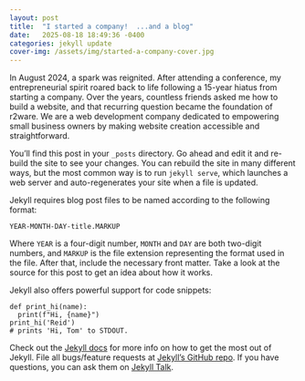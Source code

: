 ```yaml
---
layout: post
title:  "I started a company!  ...and a blog"
date:   2025-08-18 18:49:36 -0400
categories: jekyll update
cover-img: /assets/img/started-a-company-cover.jpg
---
```


In August 2024, a spark was reignited. After attending a conference, my entrepreneurial spirit roared back to life following a 15-year hiatus from starting a company. Over the years, countless friends asked me how to build a website, and that recurring question became the foundation of r2ware. We are a web development company dedicated to empowering small business owners by making website creation accessible and straightforward.

You’ll find this post in your `_posts` directory. Go ahead and edit it and re-build the site to see your changes. You can rebuild the site in many different ways, but the most common way is to run `jekyll serve`, which launches a web server and auto-regenerates your site when a file is updated.

Jekyll requires blog post files to be named according to the following format:

`YEAR-MONTH-DAY-title.MARKUP`

Where `YEAR` is a four-digit number, `MONTH` and `DAY` are both two-digit numbers, and `MARKUP` is the file extension representing the format used in the file. After that, include the necessary front matter. Take a look at the source for this post to get an idea about how it works.

Jekyll also offers powerful support for code snippets:

<pre><code>def print_hi(name):
  print(f"Hi, {name}")
print_hi('Reid')
# prints 'Hi, Tom' to STDOUT.
</code></pre>

Check out the [Jekyll docs][jekyll-docs] for more info on how to get the most out of Jekyll. File all bugs/feature requests at [Jekyll’s GitHub repo][jekyll-gh]. If you have questions, you can ask them on [Jekyll Talk][jekyll-talk].

[jekyll-docs]: https://jekyllrb.com/docs/home
[jekyll-gh]:   https://github.com/jekyll/jekyll
[jekyll-talk]: https://talk.jekyllrb.com/
